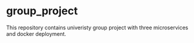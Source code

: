 # group_project
This repository contains univeristy group project with three microservices and docker deployment. 
